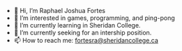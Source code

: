 - 👋 Hi, I’m Raphael Joshua Fortes
- 👀 I’m interested in games, programming, and ping-pong
- 🌱 I’m currently learning in Sheridan College.
- 💞️ I’m currently seeking for an intership position.
- 📫 How to reach me: fortesra@sheridancollege.ca
